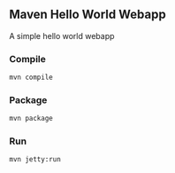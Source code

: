 ## Maven Hello World Webapp
A simple hello world webapp

### Compile
```bash
mvn compile
```

### Package
```bash
mvn package
```

### Run
```bash
mvn jetty:run
```